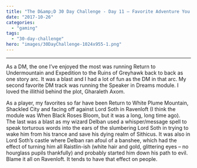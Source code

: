 ```yaml
---
title: "The D&amp;D 30 Day Challenge - Day 11 – Favorite Adventure You Ran"
date: "2017-10-26"
categories: 
  - "gaming"
tags: 
  - "30-day-challenge"
hero: "images/30DayChallenge-1024x955-1.png"
---
```


* * *

As a DM, the one I’ve enjoyed the most was running Return to Undermountain and Expedition to the Ruins of Greyhawk back to back as one story arc. It was a blast and I had a lot of fun as the DM in that arc. My second favorite DM track was running the Speaker in Dreams module. I loved the illithid behind the plot, Gharaleth Axom.

As a player, my favorites so far have been Return to White Plume Mountain, Shackled City and facing off against Lord Soth in Ravenloft (I think the module was When Black Roses Bloom, but it was a long, long time ago). The last was a blast as my wizard Delban used a whisper/message spell to speak torturous words into the ears of the slumbering Lord Soth in trying to wake him from his trance and save his dying realm of Sithicus. It was also in Lord Soth’s castle where Delban ran afoul of a banshee, which had the effect of turning him all Raistlin-ish (white hair and gold, glittering eyes – no hourglass pupils thankfully) and probably started him down his path to evil. Blame it all on Ravenloft. It tends to have that effect on people.
